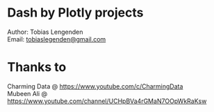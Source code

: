 # Dash by Plotly projects
Author: Tobias Lengenden \
Email: tobiaslegenden@gmail.com
# Thanks to 
Charming Data @ https://www.youtube.com/c/CharmingData \
Mubeen Ali @ https://www.youtube.com/channel/UCHpBVa4rGMaN7OOpWkRaKsw
